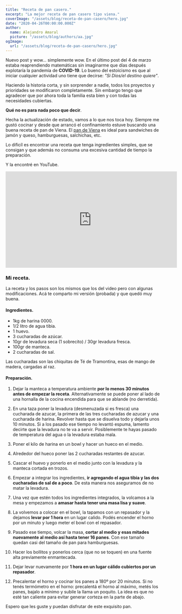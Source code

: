 ```yaml
---
title: "Receta de pan casero."
excerpt: "La mejor receta de pan casero tipo viena."
coverImage: "/assets/blog/receta-de-pan-casero/hero.jpg"
date: "2020-04-26T00:00:00.000Z"
author:
  name: Alejandro Amaral
  picture: "/assets/blog/authors/aa.jpg"
ogImage:
  url: "/assets/blog/receta-de-pan-casero/hero.jpg"
---
```


Nuevo post y wow... simplemente wow. En el último post del 4 de marzo estaba reaprendiendo
matemáticas sin imaginarme que días después explotaría la pandemia de **COVID-19**. Lo bueno del
estoicismo es que al iniciar cualquier actividad uno tiene que decirse: _"Si
Díos/el destino quiere"_.

Haciendo la historia corta, y sin sorprender a nadie, todos los proyectos y
prioridades se modificaron completamente. Sin embargo tengo que agradecer que
por ahora toda la familia esta bien y con todas las necesidades cubiertas.

**Qué no es para nada poco que decir**.

Hecha la actualización de estado, vamos a lo que nos toca hoy. Siempre me gustó
cocinar y desde que arrancó el confinamiento estuve buscando una buena receta
de pan de Viena. El [pan de Viena](https://es.wikipedia.org/wiki/Pan_de_Viena)
es ideal para sandwiches de jamón y queso, hamburguesas, salchichas, etc.

Lo dificíl es encontrar una receta que tenga ingredientes simples, que se
consigan y que además no consuma una excesiva cantidad de tiempo la preparación.

Y la encontré en YouTube.

<iframe width="560" height="315" src="https://www.youtube.com/embed/dKAwHqxkKbY" frameborder="0" allow="accelerometer; autoplay; encrypted-media; gyroscope; picture-in-picture" allowfullscreen></iframe>

### Mi receta.

La receta y los pasos son los mismos que los del video pero con algunas modificaciones. Acá te comparto mi versión (probada) y que quedó muy buena.

#### Ingredientes.

- 1kg de harina 0000.
- 1/2 litro de agua tibia.
- 1 huevo.
- 3 cucharadas de azúcar.
- 10gr de levadura seca (1 sobrecito) / 30gr levadura fresca.
- 100gr de manteca.
- 2 cucharadas de sal.

Las cucharadas son las chiquitas de Té de Tramontina, esas de mango de madera,
cargadas al raz.

#### Preparación.

1. Dejar la manteca a temperatura ambiente **por lo menos 30 minutos antes de
   empezar la receta**. Alternativamente se puede poner al lado de una hornalla
   de la cocina encendida para que se ablande (no derretida).

2. En una taza poner la levadura (desmenuzada si es fresca) una cucharada de
   azucar, la primera de las tres cucharadas de azucar y una cucharada de
   harina. Revolver hasta que se disuelva todo y dejarla unos 10 minutos. Si a
   los pasado ese tiempo no levantó espuma, lamento decirte que la levadura no te va a
   servir. Posiblemente te hayas pasado de temperatura del agua o la levadura
   estaba mala.

3. Poner el kilo de harina en un bowl y hacer un hueco en el medio.

4. Alrededor del hueco poner las 2 cucharadas restantes de azucar.

5. Cascar el huevo y ponerlo en el medio junto con la levadura y la manteca
   cortada en trozos.

6. Empezar a integrar los ingredientes, **ir agregando el agua tibia y las dos
   cucharadas de sal de a poco**. De esta manera nos aseguramos de no matar la
   levadura.

7. Una vez que estén todos los ingredientes integrados, la volcamos a la mesa y empezamos a **amasar hasta tener una masa lisa y suave**.

8. La volvemos a colocar en el bowl, la tapamos con un repasador y la dejamos
   **levar por 1 hora** en un lugar calido. Podés encender el horno por un
   minuto y luego meter el bowl con el repasador.

9. Pasado ese tiempo, volcar la masa, **cortar al medio y
   esas mitades nuevamente al medio así hasta tener 16 panes**. Con ese tamaño
   quedan casi del tamaño de pan para hamburguesas.

10. Hacer los bollitos y ponerlos cerca (que no se toquen) en una fuente alta
    previamente enmantecada.

11. Dejar levar nuevamente por **1 hora en un lugar cálido cubiertos por un
    repasador**.

12. Precalentar el horno y cocinar los panes a 180º por 20 minutos. Si no tenés termómetro en el horno: precalentá el horno al máximo, metés los panes, bajalo a mínimo y subile la llama un poquito. La idea es que no esté tan caliente para evitar generar corteza en la parte de abajo.

Espero que les guste y puedan disfrutar de este exquisito pan.
